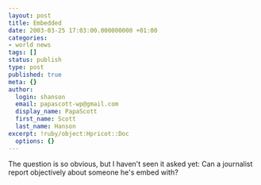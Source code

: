 ```yaml
---
layout: post
title: Embedded
date: 2003-03-25 17:03:00.000000000 +01:00
categories:
- world news
tags: []
status: publish
type: post
published: true
meta: {}
author:
  login: shanson
  email: papascott-wp@gmail.com
  display_name: PapaScott
  first_name: Scott
  last_name: Hanson
excerpt: !ruby/object:Hpricot::Doc
  options: {}
---
```

<p>The question is so obvious, but I haven't seen it asked yet: Can a journalist report objectively about someone he's embed with?</p>
